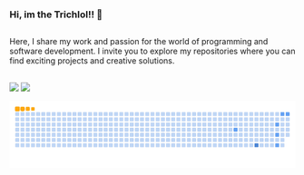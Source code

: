 ### Hi, im the Trichlol!! 👋

##

Here, I share my work and passion for the world of programming and software development. I invite you to explore my repositories where you can find exciting projects and creative solutions.

##
<div>
  <img height="180em" src="https://github-readme-stats.vercel.app/api?username=trichlol&show_icons=true&theme=dark"/>
  <img height="180em" src="https://github-readme-stats.vercel.app/api/top-langs/?username=trichlol&layout=compact&theme=dark"/>
</div>

![snake gif](https://github.com/trichlol/trichlol/blob/output/github-contribution-grid-snake.gif)
